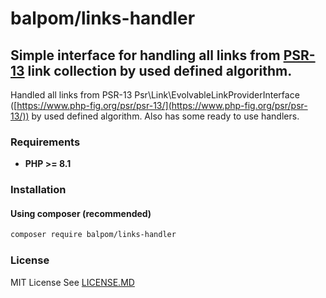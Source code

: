 # balpom/links-handler
## Simple interface for handling all links from [PSR-13](https://www.php-fig.org/psr/psr-13/) link collection by used defined algorithm.

Handled all links from PSR-13 Psr\Link\EvolvableLinkProviderInterface ([https://www.php-fig.org/psr/psr-13/](https://www.php-fig.org/psr/psr-13/)) by used defined algorithm.
Also has some ready to use handlers.

### Requirements 
- **PHP >= 8.1**

### Installation
#### Using composer (recommended)
```bash
composer require balpom/links-handler
```

### License
MIT License See [LICENSE.MD](LICENSE.MD)
